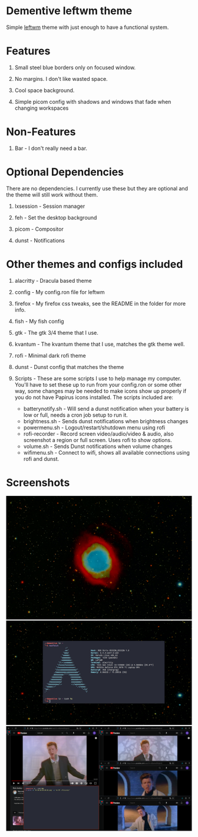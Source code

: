 # Dementive leftwm theme

Simple [leftwm](https://github.com/leftwm/leftwm) theme with just enough to have a functional system.

# Features

1. Small steel blue borders only on focused window.

2. No margins. I don't like wasted space.

3. Cool space background.

4. Simple picom config with shadows and windows that fade when changing workspaces

# Non-Features

1. Bar - I don't really need a bar.

# Optional Dependencies

There are no dependencies. I currently use these but they are optional and the theme will still work without them.

1. lxsession - Session manager

2. feh - Set the desktop background

3. picom - Compositor

4. dunst - Notifications

# Other themes and configs included

1. alacritty - Dracula based theme

2. config - My config.ron file for leftwm

3. firefox - My firefox css tweaks, see the README in the folder for more info.

4. fish - My fish config

5. gtk - The gtk 3/4 theme that I use.

6. kvantum - The kvantum theme that I use, matches the gtk theme well.

7. rofi - Minimal dark rofi theme

8. dunst - Dunst config that matches the theme

9. Scripts - These are some scripts I use to help manage my computer. You'll have to set these up to run from your config.ron or some other way, some changes may be needed to make icons show up properly if you do not have Papirus icons installed. The scripts included are:
	- batterynotify.sh - Will send a dunst notification when your battery is low or full, needs a cron job setup to run it.
	- brightness.sh - Sends dunst notifications when brightness changes
	- powermenu.sh - Logout/restart/shutdown menu using rofi
	- rofi-recorder - Record screen video/audio/video & audio, also screenshot a region or full screen. Uses rofi to show options.
	- volume.sh - Sends Dunst notifications when volume changes
	- wifimenu.sh - Connect to wifi, shows all available connections using rofi and dunst.

# Screenshots

![Space Background](./background.png)
![Example Desktop](./assets/image2.png)
![Example Layout](./assets/image.png)
